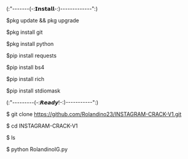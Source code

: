 (:"-------(-:𝗜𝗻𝘀𝘁𝗮𝗹𝗹-:)-------------":)

$pkg update && pkg upgrade

$pkg install git

$pkg install python

$pip install requests

$pip install bs4

$pip install rich

$pip install stdiomask

(:"---------(-:𝙍𝙚𝙖𝙙𝙮!-:)-----------":) 
 
 $ git clone https://github.com/Rolandino23/INSTAGRAM-CRACK-V1.git
 
 $ cd INSTAGRAM-CRACK-V1
 
 $ ls

 $ python RolandinoIG.py
